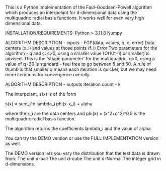 This is a Python implementation of the Faul-Goodsen-Powell algorithm which produces an interpolant for d-dimensional data using the multiquadric radial basis functions. It works well for even very high dimensional data.

INSTALLATION/REQUIREMENTS:
Python > 3.11.8
Numpy

ALGORITHM DESCRIPTION - inputs - FGP(data, values, q, c, error)
Data centers (x_i) and values at those points (f_i)
Error
Two parameters for the algorithm - q and c:
c>0, using a smaller value (O(10^-1) or smaller) is advised. This is the 'shape parameter' for the multiquadric.
q>0, using a value of q=30 is standard - feel free to go between 5 and 50. A rule of thumb is that smaller q means each iteration is quicker, but we may need more iterations for convergence overally. 

ALGORITHM DESCRIPTION - outputs
Iteration count - k


The interpolant, s(x) is of the form 

s(x) = sum_i^n lambda_i phi(x-x_i) + alpha

where the x_i are the data centers and phi(x) = (x^2+c^2)^0.5 is the multiquadric radial basis function.

The algorithm returns the coefficients lambda_i and the value of alpha.

You can try the DEMO version or use the FULL IMPLEMENTATION version as well.

The DEMO version lets you vary the distribution that the test data is drawn from:
The unit d-ball
The unit d-cube
The unit d-Normal
The integer grid in d-dimensions.
